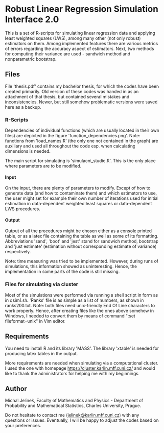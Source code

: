 # Robust Linear Regression Simulation Interface 2.0
This is a set of R-scripts for simulating linear regression data and applying least weighted squares (LWS), among many other (not only robust) estimators on them. Among implemented features there are various metrics of errors regarding the accuracy aspect of estimators. Next, two methods for computing their variance are used - sandwich method and nonparametric bootstrap. 

## Files
File 'thesis.pdf' contains my bachelor thesis, for which the codes have been created primarily. Old version of these codes was handed in as an attachment of that thesis, but contained several mistakes and inconsistencies. Newer, but still somehow problematic versions were saved here as a backup.

### R-Scripts
Dependencies of individual functions (which are usually located in their own files) are depicted in the figure 'function_dependencies.png'. Note: functions from 'load_names.R' (the only one not contained in the graph) are auxiliary and used all throughout the code esp. when calculating dimensions is needed.

The main script for simulating is 'simulacni_studie.R'. This is the only place where parameters are to be modified.

#### Input 
On the input, there are plenty of parameters to modify. Except of how to generate data (and how to contaminate them) and which estimators to use, the user might set for example their own number of iterations used for initial estimation in data-dependent weighted least squares or data-dependent LWS procedures.

#### Output
Output of all the procedures might be chosen either as a console printed table, or as a latex file containing the table as well as some of its formatting. Abbreviations 'sand', 'boot' and 'jest' stand for sandwich method, bootstrap and 'just estimate' (estimation without corresponding estimate of variance) respectively.

Note: time measuring was tried to be implemented. However, during runs of simulations, this information showed as uninteresting. Hence, the implementation in some parts of the code is still missing.

### Files for simulating via cluster
Most of the simulations were performed via running a shell script in form as in qsim1.sh. 'Ranks' file is as simple as a list of numbers, as shown in ranks200.txt. Note: both files need unix-friendly End Of Line characters to work properly. Hence, after creating files like the ones above somehow in Windows, I needed to convert them by means of command ":set fileformat=unix" in Vim editor.

## Requirements
You need to install R and its library 'MASS'. The library 'xtable' is needed for producing latex tables in the output.

More requirements are needed when simulating via a computational cluster. I used the one with homepage https://cluster.karlin.mff.cuni.cz/ and would like to thank the administrators for helping me with my beginnings.

## Author
Michal Jelínek, Faculty of Mathematics and Physics - Department of Probability and Mathematical Statistics, Charles University, Prague.

Do not hesitate to contact me (jelinek@karlin.mff.cuni.cz) with any questions or issues. Eventually, I will be happy to adjust the codes based on your preferences. 
